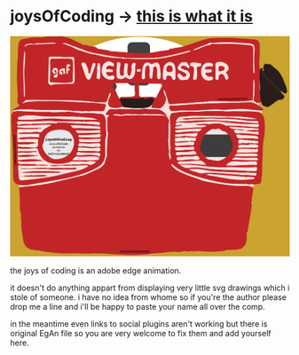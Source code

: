 joysOfCoding -> [this is what it is](http://joys-of-coding.netlify.com/)
======

[![joysOfCoding](https://raw.githubusercontent.com/noviceapp-com/coding/master/images/Poster.png)](http://joys-of-coding.netlify.com/)

the joys of coding is an adobe edge animation.

it doesn't do anything appart from displaying very little svg drawings which i stole of someone. i have no idea from whome so if you're the author please drop me a line and i'll be happy to paste your name all over the comp.   

in the meantime even links to social plugins aren't working but there is original EgAn file so you are very welcome to fix them and add yourself here.


